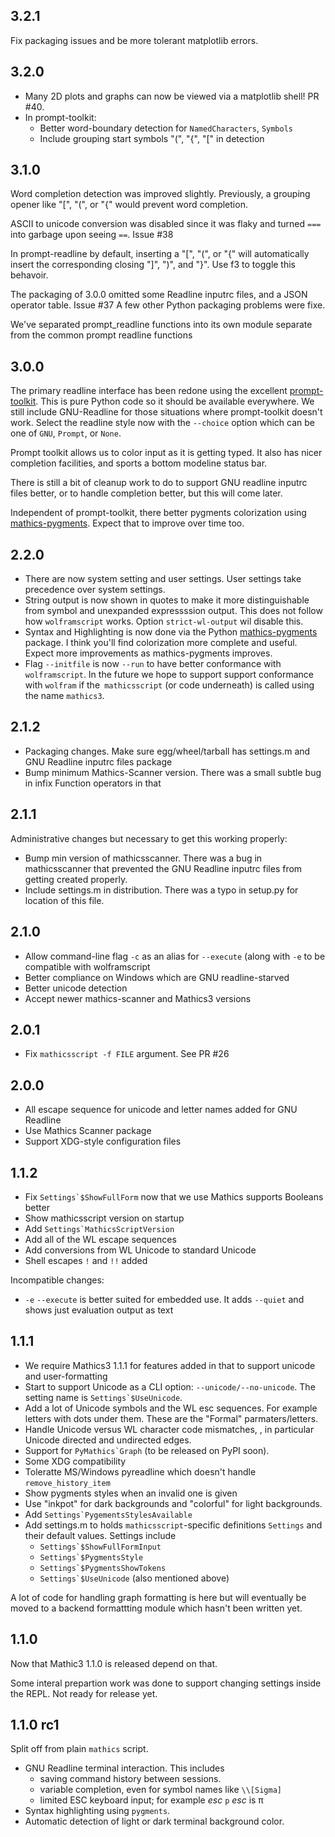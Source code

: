 3.2.1
-----

Fix packaging issues and be more tolerant matplotlib errors.

3.2.0
-----

* Many 2D plots and graphs can now be viewed via a matplotlib shell! PR #40.
* In prompt-toolkit:
   - Better word-boundary detection for `NamedCharacters`, `Symbols`
   - Include grouping start symbols "(", "{", "[" in detection

3.1.0
-----

Word completion detection was improved slightly. Previously, a grouping opener like "[", "(", or "{" would prevent word completion.

ASCII to unicode conversion was disabled since it was flaky and turned `===` into
garbage upon seeing `==`. Issue #38

In prompt-readline by default, inserting a "[", "(", or "{" will automatically insert the corresponding closing "]", ")", and "}".
Use f3 to toggle this behavoir.

The packaging of 3.0.0 omitted some Readline inputrc files, and a JSON operator table. Issue #37
A few other Python packaging problems were fixe.

We've separated prompt_readline functions into its own module separate from the common prompt readline functions


3.0.0
-----

The primary readline interface has been redone using the excellent [prompt-toolkit](https://pypi.org/project/prompt-toolkit/).
This is pure Python code so it should be available everywhere.
We still include GNU-Readline for those situations where prompt-toolkit doesn't work. Select the readline style now with the
`--choice` option which can be one of `GNU`, `Prompt`, or `None`.

Prompt toolkit allows us to color input as it is getting typed. It also has nicer completion facilities, and sports a bottom modeline status bar.

There is still a bit of cleanup work to do to support GNU readline inputrc files better, or to handle completion better, but this will come later.

Independent of prompt-toolkit, there better pygments colorization using [mathics-pygments](https://pypi.org/project/prompt-toolkit/). Expect that to improve over time too.


2.2.0
-----

* There are now system setting and user settings. User settings take precedence over system settings.
* String output is now shown in quotes to make it more distinguishable from symbol and unexpanded
  expressssion output. This does not follow how `wolframscript` works. Option `strict-wl-output` wil
  disable this.
* Syntax and Highlighting is now done via the Python
  [mathics-pygments](https://pypi.org/project/mathics-pygments/)
  package.  I think you'll find colorization more complete and
  useful. Expect more improvements as mathics-pygments improves.
* Flag `--initfile` is now `--run` to have better conformance with `wolframscript`. In the future we hope
  to support support conformance with `wolfram` if the` mathicsscript` (or code underneath) is called
  using the name `mathics3`.

2.1.2
-----

* Packaging changes. Make sure egg/wheel/tarball has settings.m and GNU Readline inputrc files package
* Bump minimum Mathics-Scanner version. There was a small subtle bug in infix Function operators in that

2.1.1
-----

Administrative changes but necessary to get this working properly:

* Bump min version of mathicsscanner. There was a bug in mathicsscanner that prevented
the GNU Readline inputrc files from getting created properly.
* Include settings.m in distribution. There was a typo in setup.py for location of this file.

2.1.0
-----

* Allow command-line flag `-c` as an alias for `--execute` (along with `-e` to be compatible with wolframscript
* Better compliance on Windows which are GNU readline-starved
* Better unicode detection
* Accept newer mathics-scanner and Mathics3 versions

2.0.1
-----

* Fix `mathicsscript -f FILE` argument. See PR #26

2.0.0
-----

* All escape sequence for unicode and letter names added for GNU Readline
* Use Mathics Scanner package
* Support XDG-style configuration files

1.1.2
-----

* Fix ``Settings`$ShowFullForm`` now that we use Mathics supports Booleans better
* Show mathicsscript version on startup
* Add ``Settings`MathicsScriptVersion``
* Add all of the WL escape sequences
* Add conversions from WL Unicode to standard Unicode
* Shell escapes `!` and `!!` added

Incompatible changes:

* `-e` `--execute` is better suited for embedded use. It adds `--quiet` and shows just evaluation output as text

1.1.1
-----

* We require Mathics3 1.1.1 for features added in that to support unicode and user-formatting
* Start to support Unicode as a CLI option: `--unicode/--no-unicode`. The setting name is ``Settings`$UseUnicode``.
* Add a lot of Unicode symbols and the WL esc sequences. For example letters with dots under them. These are the "Formal" parmaters/letters.
* Handle Unicode versus WL character code mismatches, , in particular Unicode directed and undirected edges.
* Support for ``PyMathics`Graph`` (to be released on PyPI soon).
* Some XDG compatibility
* Toleratte MS/Windows pyreadline which doesn't handle `remove_history_item`
* Show pygments styles when an invalid one is given
* Use "inkpot" for dark backgrounds and "colorful" for  light backgrounds.
* Add ``Settings`PygementsStylesAvailable``
* Add settings.m to holds `mathicsscript`-specific definitions `Settings` and their default values. Settings include
  - ``Settings`$ShowFullFormInput``
  - ``Settings`$PygmentsStyle``
  - ``Settings`$PygmentsShowTokens``
  - ``Settings`$UseUnicode`` (also mentioned above)

A lot of code for handling graph formatting is here but will eventually be moved to a backend formattting module which hasn't been written yet.


1.1.0
-----

Now that Mathic3 1.1.0 is released depend on that.

Some interal prepartion work was done to support changing settings inside the REPL.
Not ready for release yet.

1.1.0 rc1
---------

Split off from plain `mathics` script.

* GNU Readline terminal interaction. This includes
   - saving command history between sessions.
   - variable completion, even for symbol names like `\\[Sigma]`
   - limited ESC keyboard input; for example *esc* ``p`` *esc* is π
* Syntax highlighting using `pygments`.
* Automatic detection of light or dark terminal background color.
